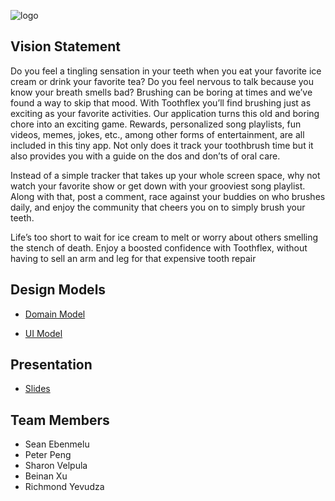 ![logo](https://github.com/calvin-cs262-fall2021-teamF/toothflex-project/blob/main/Logo.png)
## Vision Statement
Do you feel a tingling sensation in your teeth when you eat your favorite ice cream or drink your favorite tea? Do you feel nervous to talk because you know your breath smells bad? Brushing can be boring at times and we’ve found a way to skip that mood. With Toothflex you’ll find brushing just as exciting as your favorite activities. Our application turns this old and boring chore into an exciting game. Rewards, personalized song playlists, fun videos, memes, jokes, etc., among other forms of entertainment, are all included in this tiny app. Not only does it track your toothbrush time but it also provides you with a guide on the dos and don’ts of oral care. 

Instead of a simple tracker that takes up your whole screen space, why not watch your favorite show or get down with your grooviest song playlist. Along with that, post a comment, race against your buddies on who brushes daily, and enjoy the community that cheers you on to simply brush your teeth.

Life’s too short to wait for ice cream to melt or worry about others smelling the stench of death. Enjoy a boosted confidence with Toothflex, without having to sell an arm and leg for that expensive tooth repair

## Design Models
* [Domain Model](https://github.com/calvin-cs262-fall2021-teamF/toothflex-project/blob/main/Domain.PNG)

* [UI Model](https://github.com/calvin-cs262-fall2021-teamF/toothflex-project/blob/main/UI%20model.jpg)

## Presentation
* [Slides](https://www.canva.com/design/DAEuvEOmOBg/Szif9Fgysw4mVaoTTaXuGw/view?utm_content=DAEuvEOmOBg&utm_campaign=designshare&utm_medium=link&utm_source=sharebutton)


## Team Members
- Sean Ebenmelu
- Peter Peng
- Sharon Velpula
- Beinan Xu
- Richmond Yevudza
